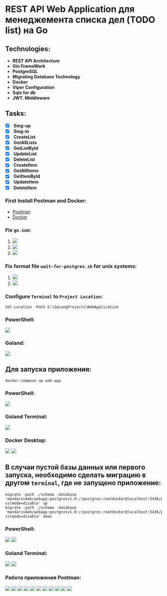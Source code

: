 # REST API Web Application для менеджемента списка дел (TODO list) на Go

## Technologies:
- <b> REST API Architecture</b>
- <b> Gin FrameWork</b>
- <b> PostgreSQL</b> 
- <b> Migrating Database Technology</b>
- <b> Docker</b>
- <b> Viper Configuration</b>
- <b> Sqlx for db</b>
- <b> JWT. Middleware</b>

## Tasks:
- [x] <b> Sing-up</b>
- [x] <b> Sing-in</b>
- [x] <b> CreateList</b> 
- [x] <b> GetAllLists</b>
- [x] <b> GetListById</b>
- [x] <b> UpdateList</b>
- [x] <b> DeleteList</b>
- [x] <b> CreateItem</b> 
- [x] <b> GetAllItems</b>
- [x] <b> GetItemById</b>
- [x] <b> UpdateItem</b>
- [x] <b> DeleteItem</b>

### First Install Postman and Docker:
- <a href="https://www.postman.com/downloads/">Postman</a>
- <a href="https://www.docker.com/products/docker-desktop">Docker</a>

### Fix `go.sum`:
1) ![](images/gomod.png)
2) ![](images/gomod2.png)
3) ![](images/gomod3.png)

### Fix format file `wait-for-postgres.sh` for unix systems:
1) ![](images/selectfile.png)
2) ![](images/wait-for-postgresUnix.png)

### Configure `Terminal` to `Project Location`:
```
Set-Location -Path E:\GoLangProjects\WebApplication
```
### PowerShell:
![](images/PowerShellConfig.png)
### Goland:
![](images/GolandConfig.png)
## Для запуска приложения:
```
docker-compose up web-app
```
### PowerShell:
![](images/PowerShell.png)
### Goland Terminal:
![](images/Goland.png)
### Docker Desktop:
![](images/Docker1.png)
![](images/Docker2.png)
## В случаи пустой базы данных или первого запуска, необходимо сделать миграцию в другом `terminal`, где не запущено приложение:
```
migrate -path ./schema -database 'mandarin4ek/webapp:postgresv1.0://postgres:rootdocker@localhost:5436/postgres?sslmode=disable' up
migrate -path ./schema -database 'mandarin4ek/webapp:postgresv1.0://postgres:rootdocker@localhost:5436/postgres?sslmode=disable' down
```

### PowerShell:
![](images/PowerShell2.png)
![](images/PowerShell3.png)
### Goland Terminal:
![](images/Goland2.png)
![](images/Goland3.png)
### Работа приложения Postman:
![](images/Postman.png)
![](images/Postman2.png)
![](images/Postman3.png)
![](images/Postman4.png)
![](images/Postman5.png)
![](images/Postman6.png)
![](images/Postman7.png)
![](images/Postman8.png)
![](images/Postman9.png)
![](images/Postman10.png)
![](images/Postman11.png)

